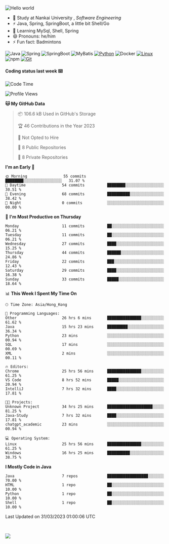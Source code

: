 

<img src="https://raw.githubusercontent.com/sagar-viradiya/sagar-viradiya/master/resources/banner.png" alt="Hello world">


<br/>


- 🍻  Study at Nankai University , _Software Engineering_
- ⚡  Java, Spring, SpringBoot, a little bit Shell/Go
- 🌱 Learning MySql, Shell, Spring
- 😄 Pronouns: he/him
- ⚡ Fun fact: Badmintons

![Java](https://img.shields.io/badge/-Java-007396?style=flat-square&logo=java&logoColor=ffffff)
![Spring](https://img.shields.io/badge/-Spring-green)
![SpringBoot](https://img.shields.io/badge/-SpringBoot-green)
![MyBatis](https://img.shields.io/badge/-MyBatis-yellowgreen)
[![Python](https://img.shields.io/badge/-Python-3776AB?style=flat-square&logo=python&logoColor=ffffff)](https://www.python.org/)
![Docker](https://img.shields.io/badge/Docker-2496ED?style=flat-square&logo=docker&logoColor=ffffff)
[![Linux](https://img.shields.io/badge/-Linux-333333?style=flat-square&logo=linux&logoColor=white)](https://www.linuxfoundation.org/)
![npm](https://img.shields.io/badge/-NPM-CB3837?style=flat-square&logo=npm&logoColor=white)
[![Git](https://img.shields.io/badge/-Git-f05032?style=flat-square&logo=git&logoColor=white)](https://git-scm.com/)

#### Coding status last week ⌨️

<!--START_SECTION:waka-->
![Code Time](http://img.shields.io/badge/Code%20Time-62%20hrs%207%20mins-blue)

![Profile Views](http://img.shields.io/badge/Profile%20Views-530-blue)

**🐱 My GitHub Data** 

> 📦 106.6 kB Used in GitHub's Storage 
 > 
> 🏆 46 Contributions in the Year 2023
 > 
> 🚫 Not Opted to Hire
 > 
> 📜 8 Public Repositories 
 > 
> 🔑 8 Private Repositories 
 > 
**I'm an Early 🐤** 

```text
🌞 Morning                55 commits          ████████░░░░░░░░░░░░░░░░░   31.07 % 
🌆 Daytime                54 commits          ████████░░░░░░░░░░░░░░░░░   30.51 % 
🌃 Evening                68 commits          ██████████░░░░░░░░░░░░░░░   38.42 % 
🌙 Night                  0 commits           ░░░░░░░░░░░░░░░░░░░░░░░░░   00.00 % 
```
📅 **I'm Most Productive on Thursday** 

```text
Monday                   11 commits          ██░░░░░░░░░░░░░░░░░░░░░░░   06.21 % 
Tuesday                  11 commits          ██░░░░░░░░░░░░░░░░░░░░░░░   06.21 % 
Wednesday                27 commits          ████░░░░░░░░░░░░░░░░░░░░░   15.25 % 
Thursday                 44 commits          ██████░░░░░░░░░░░░░░░░░░░   24.86 % 
Friday                   22 commits          ███░░░░░░░░░░░░░░░░░░░░░░   12.43 % 
Saturday                 29 commits          ████░░░░░░░░░░░░░░░░░░░░░   16.38 % 
Sunday                   33 commits          █████░░░░░░░░░░░░░░░░░░░░   18.64 % 
```


📊 **This Week I Spent My Time On** 

```text
🕑︎ Time Zone: Asia/Hong_Kong

💬 Programming Languages: 
Other                    26 hrs 6 mins       ███████████████░░░░░░░░░░   61.62 % 
Java                     15 hrs 23 mins      █████████░░░░░░░░░░░░░░░░   36.34 % 
Python                   23 mins             ░░░░░░░░░░░░░░░░░░░░░░░░░   00.94 % 
SQL                      17 mins             ░░░░░░░░░░░░░░░░░░░░░░░░░   00.69 % 
XML                      2 mins              ░░░░░░░░░░░░░░░░░░░░░░░░░   00.11 % 

🔥 Editors: 
Chrome                   25 hrs 56 mins      ███████████████░░░░░░░░░░   61.25 % 
VS Code                  8 hrs 52 mins       █████░░░░░░░░░░░░░░░░░░░░   20.94 % 
IntelliJ                 7 hrs 32 mins       ████░░░░░░░░░░░░░░░░░░░░░   17.81 % 

🐱‍💻 Projects: 
Unknown Project          34 hrs 25 mins      ████████████████████░░░░░   81.25 % 
Java-Study               7 hrs 32 mins       ████░░░░░░░░░░░░░░░░░░░░░   17.81 % 
chatgpt_academic         23 mins             ░░░░░░░░░░░░░░░░░░░░░░░░░   00.94 % 

💻 Operating System: 
Linux                    25 hrs 56 mins      ███████████████░░░░░░░░░░   61.25 % 
Windows                  16 hrs 25 mins      ██████████░░░░░░░░░░░░░░░   38.75 % 
```

**I Mostly Code in Java** 

```text
Java                     7 repos             ██████████████████░░░░░░░   70.00 % 
HTML                     1 repo              ██░░░░░░░░░░░░░░░░░░░░░░░   10.00 % 
Python                   1 repo              ██░░░░░░░░░░░░░░░░░░░░░░░   10.00 % 
Shell                    1 repo              ██░░░░░░░░░░░░░░░░░░░░░░░   10.00 % 
```




 Last Updated on 31/03/2023 01:00:06 UTC
<!--END_SECTION:waka-->

<br/>

![](https://github-profile-trophy.vercel.app/?username=quincysky&column=7)







